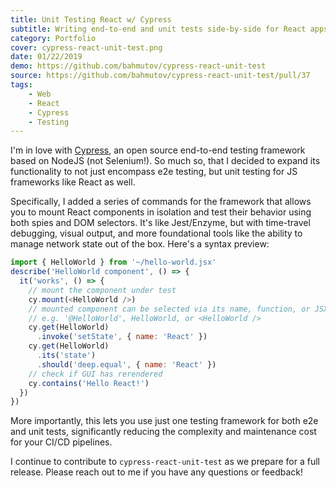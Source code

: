 ```yaml
---
title: Unit Testing React w/ Cypress
subtitle: Writing end-to-end and unit tests side-by-side for React apps
category: Portfolio
cover: cypress-react-unit-test.png
date: 01/22/2019
demo: https://github.com/bahmutov/cypress-react-unit-test
source: https://github.com/bahmutov/cypress-react-unit-test/pull/37
tags:
    - Web
    - React
    - Cypress
    - Testing
---
```


I'm in love with [Cypress](https://www.cypress.io/), an open source end-to-end testing framework based on NodeJS (not Selenium!). So much so, that I decided to expand its functionality to not just encompass e2e testing, but unit testing for JS frameworks like React as well.

Specifically, I added a series of commands for the framework that allows you to mount React components in isolation and test their behavior using both spies and DOM selectors. It's like Jest/Enzyme, but with time-travel debugging, visual output, and more foundational tools like the ability to manage network state out of the box. Here's a syntax preview:

```js
import { HelloWorld } from '~/hello-world.jsx'
describe('HelloWorld component', () => {
  it('works', () => {
    // mount the component under test
    cy.mount(<HelloWorld />)
    // mounted component can be selected via its name, function, or JSX
    // e.g. '@HelloWorld', HelloWorld, or <HelloWorld />
    cy.get(HelloWorld)
      .invoke('setState', { name: 'React' })
    cy.get(HelloWorld)
      .its('state')
      .should('deep.equal', { name: 'React' })
    // check if GUI has rerendered
    cy.contains('Hello React!')
  })
})

```

More importantly, this lets you use just one testing framework for both e2e and unit tests, significantly reducing the complexity and maintenance cost for your CI/CD pipelines.

I continue to contribute to `cypress-react-unit-test` as we prepare for a full release. Please reach out to me if you have any questions or feedback!
